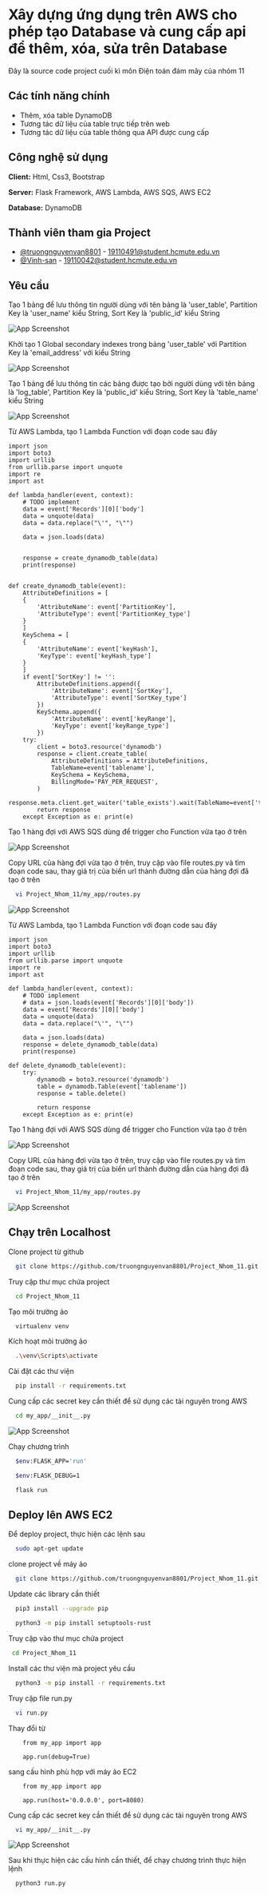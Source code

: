 
# Xây dựng ứng dụng trên AWS cho phép tạo Database và cung cấp api để thêm, xóa, sửa trên Database

Đây là source code project cuối kì môn Điện toán đám mây của nhóm 11



## Các tính năng chính

- Thêm, xóa table DynamoDB
- Tương tác dữ liệu của table trực tiếp trên web
- Tương tác dữ liệu của table thông qua API được cung cấp


## Công nghệ sử dụng 

**Client:** Html, Css3, Bootstrap

**Server:** Flask Framework, AWS Lambda, AWS SQS, AWS EC2

**Database:** DynamoDB


## Thành viên tham gia Project

- [@truongnguyenvan8801](https://github.com/truongnguyenvan8801) - 19110491@student.hcmute.edu.vn
- [@Vinh-san](https://github.com/Vinh-san) - 19110042@student.hcmute.edu.vn


## Yêu cầu 

Tạo 1 bảng để lưu thông tin người dùng với tên bảng là 'user_table', Partition Key là 'user_name' kiểu String, Sort Key là 'public_id' kiểu String

![App Screenshot](https://i.imgur.com/E8eQfCc.png)

Khởi tạo 1 Global secondary indexes trong bảng 'user_table' với Partition Key là 'email_address' với kiểu String

![App Screenshot](https://imgur.com/vrPluuO.png)

Tạo 1 bảng để lưu thông tin các bảng được tạo bởi người dùng với tên bảng là 'log_table', Partition Key là 'public_id' kiểu String, Sort Key là 'table_name' kiểu String

![App Screenshot](https://imgur.com/MWQwKCH.png)

Từ AWS Lambda, tạo 1 Lambda Function với đoạn code sau đây

```python3
import json
import boto3
import urllib
from urllib.parse import unquote
import re
import ast

def lambda_handler(event, context):
    # TODO implement
    data = event['Records'][0]['body']
    data = unquote(data)
    data = data.replace("\'", "\"")

    data = json.loads(data)
    

    response = create_dynamodb_table(data)
    print(response)
    

def create_dynamodb_table(event):
    AttributeDefinitions = [
    {
        'AttributeName': event['PartitionKey'],
        'AttributeType': event['PartitionKey_type']
    }
    ]
    KeySchema = [
    {
        'AttributeName': event['keyHash'],
        'KeyType': event['keyHash_type']
    }
    ]
    if event['SortKey'] != '':
        AttributeDefinitions.append({
            'AttributeName': event['SortKey'],
            'AttributeType': event['SortKey_type']
        })
        KeySchema.append({
            'AttributeName': event['keyRange'],
            'KeyType': event['keyRange_type']
        })
    try:
        client = boto3.resource('dynamodb')
        response = client.create_table(
            AttributeDefinitions = AttributeDefinitions,
            TableName=event['tablename'],
            KeySchema = KeySchema,
            BillingMode='PAY_PER_REQUEST',
        )
        response.meta.client.get_waiter('table_exists').wait(TableName=event['tablename'])
        return response
    except Exception as e: print(e)
```
Tạo 1 hàng đợi với AWS SQS dùng để trigger cho Function vừa tạo ở trên

![App Screenshot](https://imgur.com/avUTP9f.png)

Copy URL của hàng đợi vừa tạo ở trên, truy cập vào file routes.py và tìm đoạn code sau, thay giá trị của biến url thành đường dẫn của hàng đợi đã tạo ở trên

```bash
  vi Project_Nhom_11/my_app/routes.py
```
![App Screenshot](https://imgur.com/4c5XW4H.png)

Từ AWS Lambda, tạo 1 Lambda Function với đoạn code sau đây

```python3
import json
import boto3
import urllib
from urllib.parse import unquote
import re
import ast

def lambda_handler(event, context):
    # TODO implement
    # data = json.loads(event['Records'][0]['body']) 
    data = event['Records'][0]['body']
    data = unquote(data)
    data = data.replace("\'", "\"")

    data = json.loads(data)
    response = delete_dynamodb_table(data)
    print(response)

def delete_dynamodb_table(event):
    try:
        dynamodb = boto3.resource('dynamodb')
        table = dynamodb.Table(event['tablename'])
        response = table.delete()
        
        return response
    except Exception as e: print(e)
```
Tạo 1 hàng đợi với AWS SQS dùng để trigger cho Function vừa tạo ở trên

![App Screenshot](https://imgur.com/5rWih1l.png)

Copy URL của hàng đợi vừa tạo ở trên, truy cập vào file routes.py và tìm đoạn code sau, thay giá trị của biến url thành đường dẫn của hàng đợi đã tạo ở trên

```bash
  vi Project_Nhom_11/my_app/routes.py
```

![App Screenshot](https://imgur.com/WuWoKqo.png)

## Chạy trên Localhost

Clone project từ github

```bash
  git clone https://github.com/truongnguyenvan8801/Project_Nhom_11.git
```

Truy cập thư mục chứa project

```bash
  cd Project_Nhom_11
```

Tạo môi trường ảo

```bash
  virtualenv venv
```
Kích hoạt môi trường ảo

```bash
  .\venv\Scripts\activate
```
Cài đặt các thư viện 

```bash
  pip install -r requirements.txt
```

Cung cấp các secret key cần thiết để sử dụng các tài nguyên trong AWS

```bash
  cd my_app/__init__.py
```
![App Screenshot](https://imgur.com/MJgWqhy.png)

Chạy chương trình
```bash
  $env:FLASK_APP='run'
```
```bash
  $env:FLASK_DEBUG=1
```
```bash
  flask run
```

## Deploy lên AWS EC2

Để deploy project, thực hiện các lệnh sau

```bash
  sudo apt-get update
```
clone project về máy ảo
```bash
  git clone https://github.com/truongnguyenvan8801/Project_Nhom_11.git
```
Update các library cần thiết
```bash
  pip3 install --upgrade pip
```
```bash
  python3 -m pip install setuptools-rust
```
Truy cập vào thư mục chứa project
```bash
 cd Project_Nhom_11
```
Install các thư viện mà project yêu cầu
```bash
  python3 -m pip install -r requirements.txt
```
Truy cập file run.py
```bash
  vi run.py
```
Thay đổi từ 
```python3
    from my_app import app

    app.run(debug=True)
```
sang cấu hình phù hợp với máy ảo EC2
```python3
    from my_app import app

    app.run(host='0.0.0.0', port=8080)
```
Cung cấp các secret key cần thiết để sử dụng các tài nguyên trong AWS

```bash
  vi my_app/__init__.py
```
![App Screenshot](https://imgur.com/MJgWqhy.png)

Sau khi thực hiện các cấu hình cần thiết, để chạy chương trình thực hiện lệnh
```bash
  python3 run.py
```
